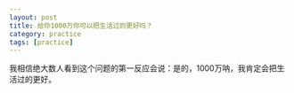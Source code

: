 ```yaml
---
layout: post
title: 给你1000万你可以把生活过的更好吗？
category: practice
tags: [practice]
---
```


我相信绝大数人看到这个问题的第一反应会说：是的，1000万呐，我肯定会把生活过的更好。